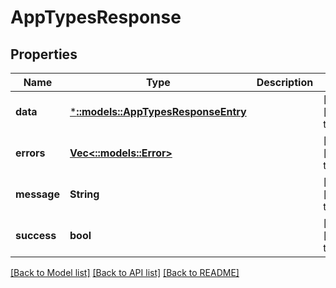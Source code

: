 # AppTypesResponse

## Properties
| Name        | Type                                                             | Description | Notes                        |
| ----------- | ---------------------------------------------------------------- | ----------- | ---------------------------- |
| **data**    | [***::models::AppTypesResponseEntry**](AppTypesResponseEntry.md) |             | [optional] [default to null] |
| **errors**  | [**Vec<::models::Error>**](Error.md)                             |             | [optional] [default to null] |
| **message** | **String**                                                       |             | [optional] [default to null] |
| **success** | **bool**                                                         |             | [optional] [default to null] |

[[Back to Model list]](../README.md#documentation-for-models) [[Back to API list]](../README.md#documentation-for-api-endpoints) [[Back to README]](../README.md)
